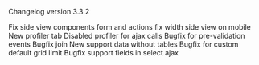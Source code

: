Changelog version 3.3.2
 
Fix side view components form and actions
fix width side view on mobile
New profiler tab
Disabled profiler for ajax calls
Bugfix for pre-validation events
Bugfix join
New support data without tables
Bugfix for custom default grid limit
Bugfix support fields in select ajax
